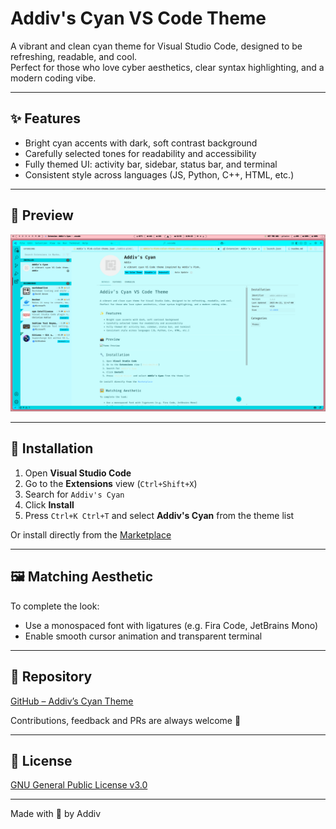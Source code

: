 # Addiv's Cyan VS Code Theme

A vibrant and clean cyan theme for Visual Studio Code, designed to be refreshing, readable, and cool.  
Perfect for those who love cyber aesthetics, clear syntax highlighting, and a modern coding vibe.

---

## ✨ Features

- Bright cyan accents with dark, soft contrast background
- Carefully selected tones for readability and accessibility
- Fully themed UI: activity bar, sidebar, status bar, and terminal
- Consistent style across languages (JS, Python, C++, HTML, etc.)

---

## 📸 Preview

![Theme Preview](https://github.com/Addiv420/Addivs-Cyan-VSCode/blob/main/screenshots/editor.png?raw=true)

---

## 🔧 Installation

1. Open **Visual Studio Code**
2. Go to the **Extensions** view (`Ctrl+Shift+X`)
3. Search for `Addiv's Cyan`
4. Click **Install**
5. Press `Ctrl+K Ctrl+T` and select **Addiv's Cyan** from the theme list

Or install directly from the [Marketplace](https://marketplace.visualstudio.com/items?itemName=Addiv.addivs-cyan)

---

## 🖼 Matching Aesthetic

To complete the look:
- Use a monospaced font with ligatures (e.g. Fira Code, JetBrains Mono)
- Enable smooth cursor animation and transparent terminal

---

## 📂 Repository

[GitHub – Addiv’s Cyan Theme](https://github.com/Addiv420/Addivs-Cyan-VSCode)

Contributions, feedback and PRs are always welcome 💬

---

## 📃 License

[GNU General Public License v3.0](LICENSE.md)

---

Made with 💙 by Addiv
